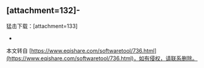 \[attachment=132\]-
-
猛击下载：\[attachment=133\]

-

本文转自 [https://www.eqishare.com/softwaretool/736.html](https://www.eqishare.com/softwaretool/736.html)，如有侵权，请联系删除。